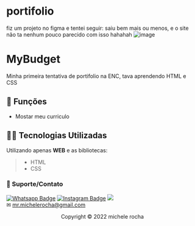 # portifolio


fiz um projeto no figma e tentei seguir: saiu bem mais ou menos, e o site não ta nenhum pouco parecido com isso hahahah
![image](https://user-images.githubusercontent.com/93664169/208252909-d3b9cd20-687f-4f70-a8c6-7aa122d29092.png)

# MyBudget
Minha primeira tentativa de portifolio na ENC, tava aprendendo HTML e CSS

## 🔧 Funções

- Mostar meu curriculo 


## 👨‍💻 Tecnologias Utilizadas

Utilizando apenas **WEB** e as bibliotecas:
> - HTML
> - CSS
 

### 🤝 Suporte/Contato


[![Whatsapp Badge](https://img.shields.io/badge/WhatsApp-25D366?style=for-the-badge&logo=whatsapp&logoColor=white)]([https://wa.me/5551981830833](https://linktr.ee/mrmichelerocha))
[![Instagram Badge](https://img.shields.io/badge/Instagram-E4405F?style=for-the-badge&logo=instagram&logoColor=white)](https://www.instagram.com/mr.michelerocha/?hl=pt-br)
  <a href="https://www.linkedin.com/in/enc-michele-rocha/" target="_blank"><img src="https://img.shields.io/badge/-LinkedIn-%230077B5?style=for-the-badge&logo=linkedin&logoColor=white" target="_blank"></a>  
✉ mr.michelerocha@gmail.com




<p align="center">Copyright © 2022 michele rocha</p>
